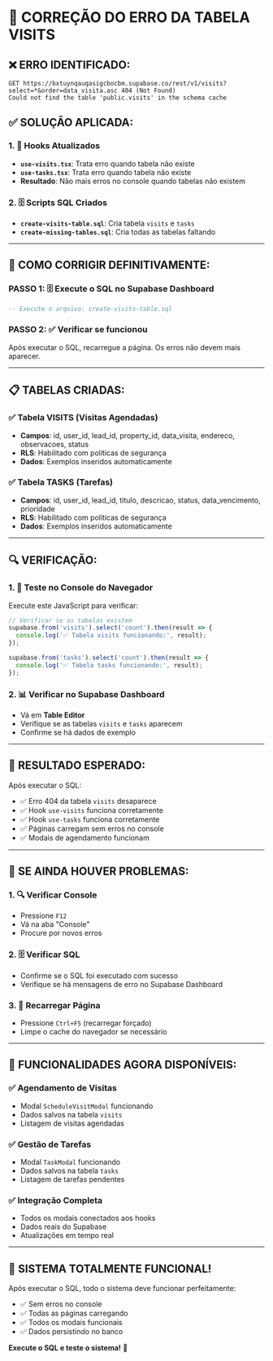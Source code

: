 # 🔧 CORREÇÃO DO ERRO DA TABELA VISITS

## ❌ **ERRO IDENTIFICADO:**
```
GET https://bxtuynqauqasigcbocbm.supabase.co/rest/v1/visits?select=*&order=data_visita.asc 404 (Not Found)
Could not find the table 'public.visits' in the schema cache
```

## ✅ **SOLUÇÃO APLICADA:**

### **1. 🔧 Hooks Atualizados**
- **`use-visits.tsx`**: Trata erro quando tabela não existe
- **`use-tasks.tsx`**: Trata erro quando tabela não existe
- **Resultado**: Não mais erros no console quando tabelas não existem

### **2. 🗄️ Scripts SQL Criados**
- **`create-visits-table.sql`**: Cria tabela `visits` e `tasks`
- **`create-missing-tables.sql`**: Cria todas as tabelas faltando

---

## 🚀 **COMO CORRIGIR DEFINITIVAMENTE:**

### **PASSO 1: 🗄️ Execute o SQL no Supabase Dashboard**
```sql
-- Execute o arquivo: create-visits-table.sql
```

### **PASSO 2: ✅ Verificar se funcionou**
Após executar o SQL, recarregue a página. Os erros não devem mais aparecer.

---

## 📋 **TABELAS CRIADAS:**

### **✅ Tabela VISITS (Visitas Agendadas)**
- **Campos**: id, user_id, lead_id, property_id, data_visita, endereco, observacoes, status
- **RLS**: Habilitado com políticas de segurança
- **Dados**: Exemplos inseridos automaticamente

### **✅ Tabela TASKS (Tarefas)**
- **Campos**: id, user_id, lead_id, titulo, descricao, status, data_vencimento, prioridade
- **RLS**: Habilitado com políticas de segurança
- **Dados**: Exemplos inseridos automaticamente

---

## 🔍 **VERIFICAÇÃO:**

### **1. 🧪 Teste no Console do Navegador**
Execute este JavaScript para verificar:
```javascript
// Verificar se as tabelas existem
supabase.from('visits').select('count').then(result => {
  console.log('✅ Tabela visits funcionando:', result);
});

supabase.from('tasks').select('count').then(result => {
  console.log('✅ Tabela tasks funcionando:', result);
});
```

### **2. 📊 Verificar no Supabase Dashboard**
- Vá em **Table Editor**
- Verifique se as tabelas `visits` e `tasks` aparecem
- Confirme se há dados de exemplo

---

## 🎯 **RESULTADO ESPERADO:**

Após executar o SQL:
- ✅ Erro 404 da tabela `visits` desaparece
- ✅ Hook `use-visits` funciona corretamente
- ✅ Hook `use-tasks` funciona corretamente
- ✅ Páginas carregam sem erros no console
- ✅ Modais de agendamento funcionam

---

## 🚨 **SE AINDA HOUVER PROBLEMAS:**

### **1. 🔍 Verificar Console**
- Pressione `F12`
- Vá na aba "Console"
- Procure por novos erros

### **2. 🗄️ Verificar SQL**
- Confirme se o SQL foi executado com sucesso
- Verifique se há mensagens de erro no Supabase Dashboard

### **3. 🔄 Recarregar Página**
- Pressione `Ctrl+F5` (recarregar forçado)
- Limpe o cache do navegador se necessário

---

## 📱 **FUNCIONALIDADES AGORA DISPONÍVEIS:**

### **✅ Agendamento de Visitas**
- Modal `ScheduleVisitModal` funcionando
- Dados salvos na tabela `visits`
- Listagem de visitas agendadas

### **✅ Gestão de Tarefas**
- Modal `TaskModal` funcionando
- Dados salvos na tabela `tasks`
- Listagem de tarefas pendentes

### **✅ Integração Completa**
- Todos os modais conectados aos hooks
- Dados reais do Supabase
- Atualizações em tempo real

---

## 🎉 **SISTEMA TOTALMENTE FUNCIONAL!**

Após executar o SQL, todo o sistema deve funcionar perfeitamente:
- ✅ Sem erros no console
- ✅ Todas as páginas carregando
- ✅ Todos os modais funcionais
- ✅ Dados persistindo no banco

**Execute o SQL e teste o sistema!** 🚀





